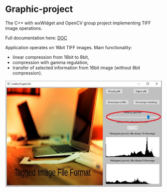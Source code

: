 # Graphic-project
The C++ with wxWidget and OpenCV group project implementing TIFF image operations.

Full documentation here: [DOC](https://github.com/patryk0504/Graphic-project/blob/main/DOC/42_Dokumentacja.pdf)

Application operates on 16bit TIFF images. 
Main functionality:
- linear compression from 16bit to 8bit,
- compression with gamma regulation,
- transfer of selected information from 16bit image (without 8bit compression).

![](https://github.com/patryk0504/Graphic-project/blob/main/DOC/screen1.jpg)
